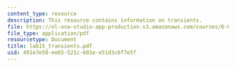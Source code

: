 ```yaml
---
content_type: resource
description: This resource contains information on transients.
file: https://ol-ocw-studio-app-production.s3.amazonaws.com/courses/6-071j-introduction-to-electronics-signals-and-measurement-spring-2006/491e7e50ee65521c601ee51d3c6f7e5f_lab15_transients.pdf
file_type: application/pdf
resourcetype: Document
title: lab15_transients.pdf
uid: 491e7e50-ee65-521c-601e-e51d3c6f7e5f
---
```

